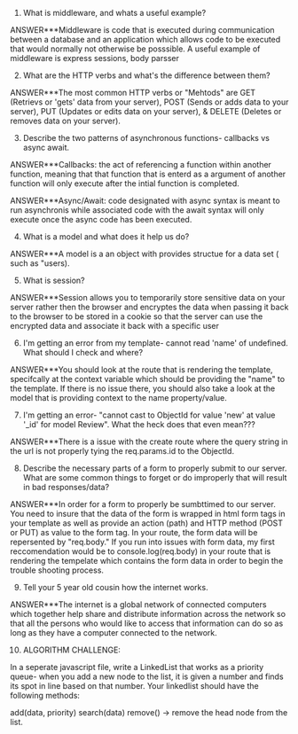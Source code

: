 1) What is middleware, and whats a useful example?

ANSWER***Middleware is code that is executed during communication between a database and an application which allows code to be executed that would normally not otherwise be posssible. A useful example of middleware is express sessions, body parsser

2) What are the HTTP verbs and what's the difference between them?

ANSWER***The most common HTTP verbs or "Mehtods" are GET (Retrievs or 'gets' data from your server), POST (Sends or adds data to your server), PUT (Updates or edits data on your server), & DELETE (Deletes or removes data on your server). 

3) Describe the two patterns of asynchronous functions- callbacks vs async await.

ANSWER***Callbacks: the act of referencing a function within another function, meaning that that function that is enterd as a argument of another function will only execute after the intial function is completed.

ANSWER***Async/Await: code designated with async syntax is meant to run asynchronis while associated code with the await syntax will only execute once the async code has been executed.

4) What is a model and what does it help us do?

ANSWER***A model is a an object with provides structue for a data set ( such as "users).

5) What is session?

ANSWER***Session allows you to temporarily store sensitive data on your server rather then the browser and encryptes the data when passing it back to the browser to be stored in a cookie so that the server can use the encrypted data and associate it back with a specific user

6) I'm getting an error from my template- cannot read 'name' of undefined. What should I check and where?

ANSWER***You should look at the route that is rendering the template, specifcally at the context variable which should be providing the "name" to the template. If there is no issue there, you should also take a look at the model that is providing context to the name property/value.

7) I'm getting an error- "cannot cast to ObjectId for value 'new' at value '_id' for model Review". What the heck does that even mean???

ANSWER***There is a issue with the create route where the query string in the url is not properly tying the req.params.id to the ObjectId.

8) Describe the necessary parts of a form to properly submit to our server. What are some common things to forget or do improperly that will result in bad responses/data?

ANSWER***In order for a form to properly be sumbttimed to our server. You need to insure that the data of the form is wrapped in html form tags in your template as well as provide an action (path) and HTTP method (POST or PUT) as value to the form tag. In your route, the form data will be repersented by "req.body." If you run into issues with form data, my first reccomendation would be to console.log(req.body) in your route that is rendering the tempelate which contains the form data in order to begin the trouble shooting process.

9) Tell your 5 year old cousin how the internet works.

ANSWER***The internet is a global network of connected computers which together help share and distribute information across the network so that all the persons who would like to access that information can do so as long as they have a computer connected to the network.

10) ALGORITHM CHALLENGE: 

In a seperate javascript file, write a LinkedList that works as a priority queue- when you add a new node to the list, it is given a number and finds its spot in line based on that number. Your linkedlist should have the following methods:

add(data, priority)
search(data)
remove() -> remove the head node from the list.
